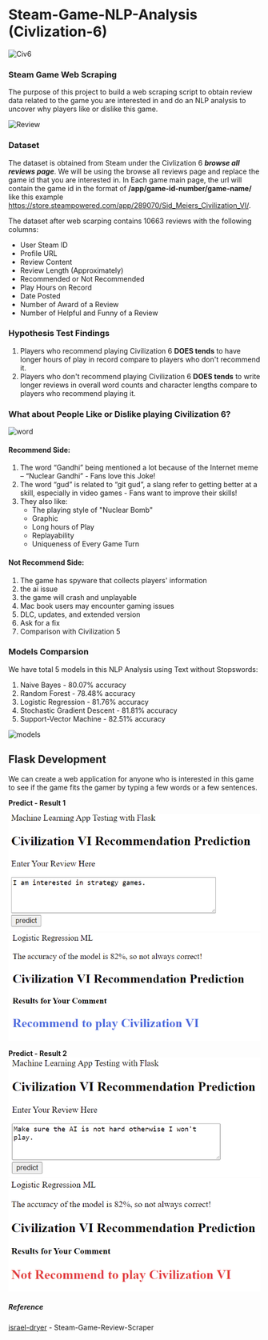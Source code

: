 # Steam-Game-NLP-Analysis (Civlization-6)
![Civ6](https://raw.githubusercontent.com/HailinDu/Steam-Game-NLP-Analysis-Civlization-6/main/Images/Civ6.PNG)
### Steam Game Web Scraping
The purpose of this project to build a web scraping script to obtain review data related to the game you are interested in and do an NLP analysis to uncover why players like or dislike this game.


![Review](https://raw.githubusercontent.com/HailinDu/Steam-Game-NLP-Analysis-Civlization-6/main/Images/Reviews.PNG)
### Dataset
The dataset is obtained from Steam under the Civlization 6 ***browse all reviews page***. We will be using the browse all reviews page and replace the game id that you are interested in. In Each game main page, the url will contain the game id in the format of **/app/game-id-number/game-name/** like this example https://store.steampowered.com/app/289070/Sid_Meiers_Civilization_VI/.

The dataset after web scarping contains 10663 reviews with the following columns:
* User Steam ID
* Profile URL
* Review Content
* Review Length (Approximately)
* Recommended or Not Recommended
* Play Hours on Record
* Date Posted
* Number of Award of a Review
* Number of Helpful and Funny of a Review

### Hypothesis Test Findings
1. Players who recommend playing Civilization 6 **DOES tends** to have longer hours of play in record compare to players who don't recommend it.
2. Players who don't recommend playing Civilization 6 **DOES tends** to write longer reviews in overall word counts and character lengths compare to players who recommend playing it.

### What about People Like or Dislike playing Civilization 6?
![word](https://raw.githubusercontent.com/HailinDu/Steam-Game-NLP-Analysis-Civlization-6/main/Images/Words_Importance.PNG)
#### Recommend Side:
1. The word “Gandhi” being mentioned a lot because of the Internet meme – “Nuclear Gandhi” - Fans love this Joke!
2. The word “gud” is related to “git gud”, a slang refer to getting better at a skill, especially in video games - Fans want to improve their skills!
3. They also like:
     * The playing style of "Nuclear Bomb"
     * Graphic
     * Long hours of Play
     * Replayability 
     * Uniqueness of Every Game Turn
#### Not Recommend Side:
1. The game has spyware that collects players' information
2. the ai issue
3. the game will crash and unplayable
4. Mac book users may encounter gaming issues
5. DLC, updates, and extended version
6. Ask for a fix
7. Comparison with Civilization 5

### Models Comparsion 
We have total 5 models in this NLP Analysis using Text without Stopswords:
1. Naive Bayes - 80.07% accuracy 
2. Random Forest - 78.48% accuracy 
3. Logistic Regression - 81.76% accuracy 
4. Stochastic Gradient Descent - 81.81% accuracy 
5. Support-Vector Machine - 82.51% accuracy 

![models](https://raw.githubusercontent.com/HailinDu/Steam-Game-NLP-Analysis-Civlization-6/main/Images/Models.png)

## Flask Development 
We can create a web application for anyone who is interested in this game to see if the game fits the gamer by typing a few words or a few sentences. 

**Predict - Result 1**

![predict1](https://github.com/HailinDu/Steam-Game-NLP-Analysis/blob/main/Images/Predict1.PNG)
![result1](https://github.com/HailinDu/Steam-Game-NLP-Analysis/blob/main/Images/Result1.PNG)

**Predict - Result 2**
![predict2](https://github.com/HailinDu/Steam-Game-NLP-Analysis/blob/main/Images/Predict2.PNG)
![result2](https://github.com/HailinDu/Steam-Game-NLP-Analysis/blob/main/Images/Result2.PNG)

##### Reference
[israel-dryer](https://github.com/israel-dryer/Steam-Game-Review-Scraper) - Steam-Game-Review-Scraper
